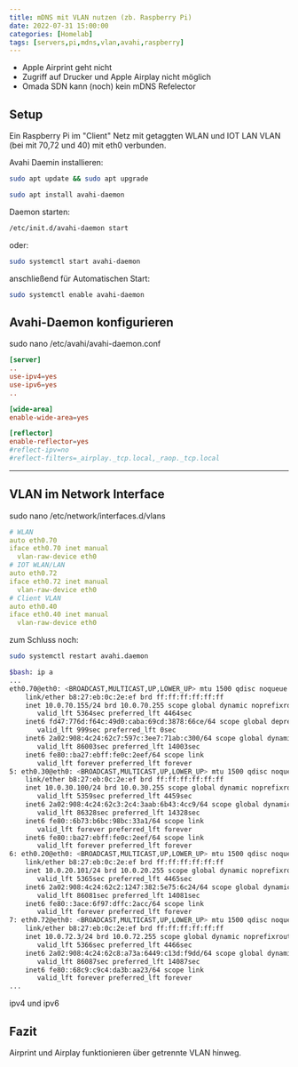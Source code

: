 ```yaml
---
title: mDNS mit VLAN nutzen (zb. Raspberry Pi)
date: 2022-07-31 15:00:00
categories: [Homelab]
tags: [servers,pi,mdns,vlan,avahi,raspberry]
---
```


- Apple Airprint geht nicht
- Zugriff auf Drucker und Apple Airplay nicht möglich
- Omada SDN kann (noch) kein mDNS Refelector

## Setup

Ein Raspberry Pi im "Client" Netz mit getaggten WLAN und IOT LAN VLAN (bei mit 70,72 und 40) mit eth0 verbunden.

Avahi Daemin installieren:
```bash
sudo apt update && sudo apt upgrade

sudo apt install avahi-daemon
```

Daemon starten:
```bash
/etc/init.d/avahi-daemon start
```
oder:
```bash
sudo systemctl start avahi-daemon
```
anschließend für Automatischen Start:
```bash
sudo systemctl enable avahi-daemon
```
## Avahi-Daemon konfigurieren
sudo nano /etc/avahi/avahi-daemon.conf
```conf
[server]
..
use-ipv4=yes
use-ipv6=yes
..

[wide-area]
enable-wide-area=yes

[reflector]
enable-reflector=yes
#reflect-ipv=no
#reflect-filters=_airplay._tcp.local,_raop._tcp.local

```
---
## VLAN im Network Interface
sudo nano /etc/network/interfaces.d/vlans
```yml
# WLAN
auto eth0.70
iface eth0.70 inet manual
  vlan-raw-device eth0
# IOT WLAN/LAN
auto eth0.72
iface eth0.72 inet manual
  vlan-raw-device eth0
# Client VLAN
auto eth0.40
iface eth0.40 inet manual
  vlan-raw-device eth0
```

zum Schluss noch:
```bash
sudo systemctl restart avahi.daemon
```

```bash
$bash: ip a
...
eth0.70@eth0: <BROADCAST,MULTICAST,UP,LOWER_UP> mtu 1500 qdisc noqueue state UP group default qlen 1000
    link/ether b8:27:eb:0c:2e:ef brd ff:ff:ff:ff:ff:ff
    inet 10.0.70.155/24 brd 10.0.70.255 scope global dynamic noprefixroute eth0.70
       valid_lft 5364sec preferred_lft 4464sec
    inet6 fd47:776d:f64c:49d0:caba:69cd:3878:66ce/64 scope global deprecated dynamic mngtmpaddr noprefixroute 
       valid_lft 999sec preferred_lft 0sec
    inet6 2a02:908:4c24:62c7:597c:3ee7:71ab:c300/64 scope global dynamic mngtmpaddr noprefixroute 
       valid_lft 86003sec preferred_lft 14003sec
    inet6 fe80::ba27:ebff:fe0c:2eef/64 scope link 
       valid_lft forever preferred_lft forever
5: eth0.30@eth0: <BROADCAST,MULTICAST,UP,LOWER_UP> mtu 1500 qdisc noqueue state UP group default qlen 1000
    link/ether b8:27:eb:0c:2e:ef brd ff:ff:ff:ff:ff:ff
    inet 10.0.30.100/24 brd 10.0.30.255 scope global dynamic noprefixroute eth0.30
       valid_lft 5359sec preferred_lft 4459sec
    inet6 2a02:908:4c24:62c3:2c4:3aab:6b43:4cc9/64 scope global dynamic mngtmpaddr noprefixroute 
       valid_lft 86328sec preferred_lft 14328sec
    inet6 fe80::6b73:b6bc:98bc:33a1/64 scope link 
       valid_lft forever preferred_lft forever
    inet6 fe80::ba27:ebff:fe0c:2eef/64 scope link 
       valid_lft forever preferred_lft forever
6: eth0.20@eth0: <BROADCAST,MULTICAST,UP,LOWER_UP> mtu 1500 qdisc noqueue state UP group default qlen 1000
    link/ether b8:27:eb:0c:2e:ef brd ff:ff:ff:ff:ff:ff
    inet 10.0.20.101/24 brd 10.0.20.255 scope global dynamic noprefixroute eth0.20
       valid_lft 5365sec preferred_lft 4465sec
    inet6 2a02:908:4c24:62c2:1247:382:5e75:6c24/64 scope global dynamic mngtmpaddr noprefixroute 
       valid_lft 86081sec preferred_lft 14081sec
    inet6 fe80::3ace:6f97:dffc:2acc/64 scope link 
       valid_lft forever preferred_lft forever
7: eth0.72@eth0: <BROADCAST,MULTICAST,UP,LOWER_UP> mtu 1500 qdisc noqueue state UP group default qlen 1000
    link/ether b8:27:eb:0c:2e:ef brd ff:ff:ff:ff:ff:ff
    inet 10.0.72.3/24 brd 10.0.72.255 scope global dynamic noprefixroute eth0.72
       valid_lft 5366sec preferred_lft 4466sec
    inet6 2a02:908:4c24:62c8:a73a:6449:c13d:f9dd/64 scope global dynamic mngtmpaddr noprefixroute 
       valid_lft 86087sec preferred_lft 14087sec
    inet6 fe80::68c9:c9c4:da3b:aa23/64 scope link 
       valid_lft forever preferred_lft forever
...
```
ipv4 und ipv6

## Fazit
Airprint und Airplay funktionieren über getrennte VLAN hinweg.